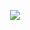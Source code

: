 <!--
## Hi there 👋

**sjd78/sjd78** is a ✨ _special_ ✨ repository because its `README.md` (this file) appears on your GitHub profile.

Here are some ideas to get you started:

- 🔭 I’m currently working on ...
- 🌱 I’m currently learning ...
- 👯 I’m looking to collaborate on ...
- 🤔 I’m looking for help with ...
- 💬 Ask me about ...
- 📫 How to reach me: ...
- 😄 Pronouns: ...
- ⚡ Fun fact: ...

![trophy](https://github-profile-trophy.vercel.app/?username=sjd78&theme=oldie&no-frame=false&column=3&margin-w=15&margin-h=15&title=-Followers,-Stars)
-->
<p align="center" width="100%">
  <img src="https://github-profile-trophy.vercel.app/?username=sjd78&theme=oldie&no-frame=false&column=5&margin-w=15&margin-h=15&title=-Followers,-Stars">
</p>
